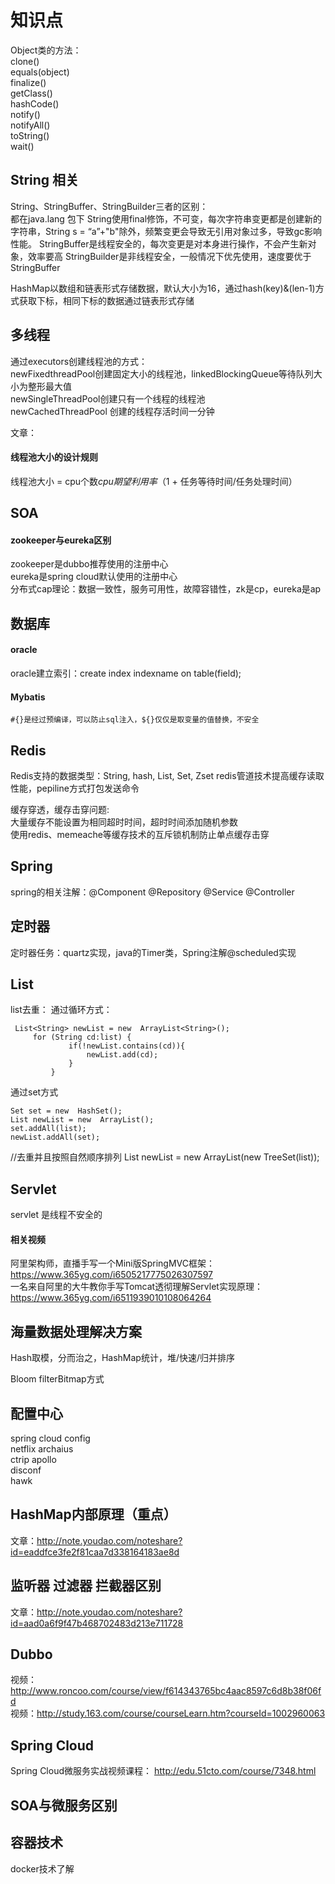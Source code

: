 # 知识点

Object类的方法：   
clone()  
equals(object)  
finalize()  
getClass()   
hashCode()   
notify()   
notifyAll()   
toString()   
wait()   

## String 相关
String、StringBuffer、StringBuilder三者的区别：   
都在java.lang 包下
String使用final修饰，不可变，每次字符串变更都是创建新的字符串，String s = “a”+"b"除外，频繁变更会导致无引用对象过多，导致gc影响性能。
StringBuffer是线程安全的，每次变更是对本身进行操作，不会产生新对象，效率要高
StringBuilder是非线程安全，一般情况下优先使用，速度要优于StringBuffer

HashMap以数组和链表形式存储数据，默认大小为16，通过hash(key)&(len-1)方式获取下标，相同下标的数据通过链表形式存储

## 多线程
通过executors创建线程池的方式：    
newFixedthreadPool创建固定大小的线程池，linkedBlockingQueue等待队列大小为整形最大值    
newSingleThreadPool创建只有一个线程的线程池    
newCachedThreadPool 创建的线程存活时间一分钟   

文章：  

#### 线程池大小的设计规则 
线程池大小 = cpu个数*cpu期望利用率*（1 + 任务等待时间/任务处理时间）  


## SOA 
#### zookeeper与eureka区别
zookeeper是dubbo推荐使用的注册中心   
eureka是spring cloud默认使用的注册中心     
分布式cap理论：数据一致性，服务可用性，故障容错性，zk是cp，eureka是ap  


## 数据库 
#### oracle 
oracle建立索引：create index indexname on table(field);

#### Mybatis
```
#{}是经过预编译，可以防止sql注入，${}仅仅是取变量的值替换，不安全
```
 

## Redis

Redis支持的数据类型：String, hash, List, Set, Zset
redis管道技术提高缓存读取性能，pepiline方式打包发送命令

缓存穿透，缓存击穿问题:   
大量缓存不能设置为相同超时时间，超时时间添加随机参数   
使用redis、memeache等缓存技术的互斥锁机制防止单点缓存击穿   


## Spring 
spring的相关注解：@Component @Repository @Service @Controller

## 定时器
定时器任务：quartz实现，java的Timer类，Spring注解@scheduled实现

## List
list去重：
通过循环方式：
```
 List<String> newList = new  ArrayList<String>(); 
     for (String cd:list) {
             if(!newList.contains(cd)){
                 newList.add(cd);
             }
         }
```
 
通过set方式
```
Set set = new  HashSet(); 
List newList = new  ArrayList(); 
set.addAll(list);
newList.addAll(set);
```


//去重并且按照自然顺序排列
List newList = new ArrayList(new TreeSet(list));

## Servlet
servlet 是线程不安全的   

#### 相关视频
阿里架构师，直播手写一个Mini版SpringMVC框架： https://www.365yg.com/i6505217775026307597    
一名来自阿里的大牛教你手写Tomcat透彻理解Servlet实现原理：https://www.365yg.com/i6511939010108064264      


## 海量数据处理解决方案
Hash取模，分而治之，HashMap统计，堆/快速/归并排序  

Bloom filterBitmap方式


## 配置中心
spring cloud config    
netflix archaius   
ctrip apollo    
disconf   
hawk   

## HashMap内部原理（重点） 
文章：http://note.youdao.com/noteshare?id=eaddfce3fe2f81caa7d338164183ae8d   

## 监听器 过滤器 拦截器区别
文章：http://note.youdao.com/noteshare?id=aad0a6f9f47b468702483d213e711728  

## Dubbo
视频： http://www.roncoo.com/course/view/f614343765bc4aac8597c6d8b38f06fd   
视频：http://study.163.com/course/courseLearn.htm?courseId=1002960063   

## Spring Cloud
Spring Cloud微服务实战视频课程： http://edu.51cto.com/course/7348.html  

## SOA与微服务区别   


## 容器技术
docker技术了解



